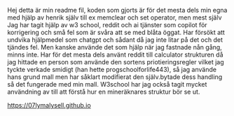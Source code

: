 Hej detta är min readme fil,
koden som gjorts är för det mesta dels min egna med hjälp av henrik själv till ex memclear och set operator, men mest själv
Jag har tagit hjälp av w3 school, reddit och ai tjänster som copilot för korrigering och små fel som är svåra att se med blåta öggat. Har försökt att undvika hjälpmedel som chatgpt och sådant då jag inte litar på det och det tjändes fel. Men kanske använde det som hjälp när jag fastnade nån gång, minns inte. Har för det mesta dels använt reddit till calculator strukturen då jag hittade en person som använde den sortens priotieringsregler vilket jag tyckte verkade smidigt (han hette progschoolforlife443), så jag använde hans grund mall men har såklart modifierat den själv.bytade dess handling så det fungerade med min mall. W3school har jag också tagit mycket användning av till att förstå hur en mineräknares struktur bör se ut.


https://07lymalysell.github.io